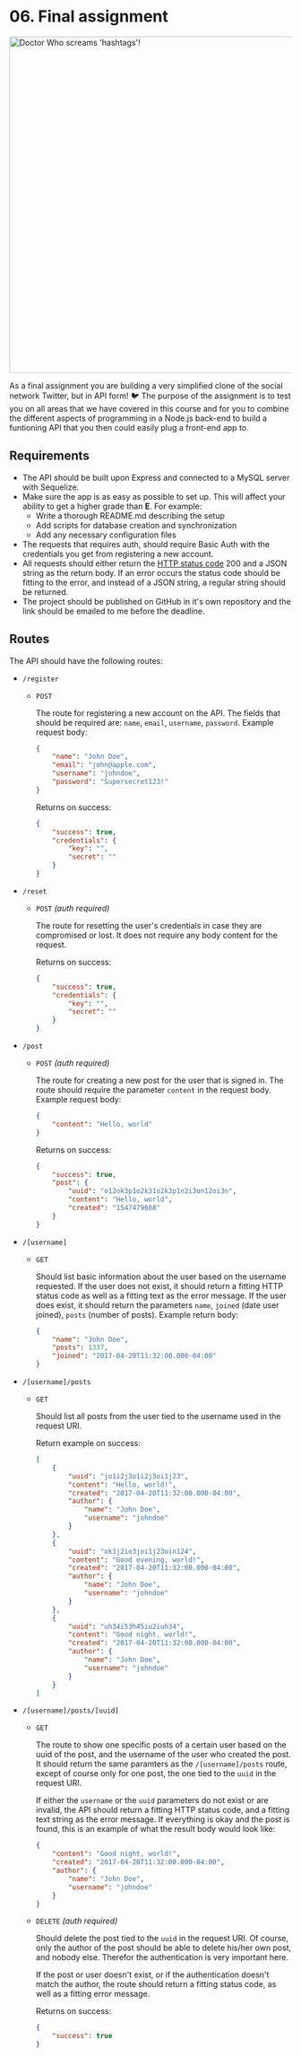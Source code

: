 # 06. Final assignment
<img src="https://media.giphy.com/media/FLUkjdQ1u6COY/giphy.gif" alt="Doctor Who screams 'hashtags'!" width="600">

As a final assignment you are building a very simplified clone of the social network Twitter, but in API form! 🐦 The purpose of the assignment is to test you on all areas that we have covered in this course and for you to combine the different aspects of programming in a Node.js back-end to build a funtioning API that you then could easily plug a front-end app to.

## Requirements
- The API should be built upon Express and connected to a MySQL server with Sequelize.
- Make sure the app is as easy as possible to set up. This will affect your ability to get a higher grade than **E**. For example:
    - Write a thorough README.md describing the setup
    - Add scripts for database creation and synchronization
    - Add any necessary configuration files
- The requests that requires auth, should require Basic Auth with the credentials you get from registering a new account.
- All requests should either return the [HTTP status code](https://en.wikipedia.org/wiki/List_of_HTTP_status_codes) 200 and a JSON string as the return body. If an error occurs the status code should be fitting to the error, and instead of a JSON string, a regular string should be returned.
- The project should be published on GitHub in it's own repository and the link should be emailed to me before the deadline.

## Routes
The API should have the following routes:
- `/register`
    - `POST`

        The route for registering a new account on the API. The fields that should be required are: `name`, `email`, `username`, `password`. Example request body:
        ```JSON
        {
            "name": "John Doe",
            "email": "john@apple.com",
            "username": "johndoe",
            "password": "Supersecret123!"
        }
        ```

        Returns on success:
        ```JSON
        {
            "success": true,
            "credentials": {
                "key": "",
                "secret": ""
            }
        }
        ```

- `/reset`
    - `POST` *(auth required)*

        The route for resetting the user's credentials in case they are compromised or lost. It does not require any body content for the request.

        Returns on success:
        ```JSON
        {
            "success": true,
            "credentials": {
                "key": "",
                "secret": ""
            }
        }
        ```

- `/post`
    - `POST` *(auth required)*

        The route for creating a new post for the user that is signed in. The route should require the parameter `content` in the request body. Example request body:
        ```JSON
        {
            "content": "Hello, world"
        }
        ```

        Returns on success:
        ```JSON
        {
            "success": true,
            "post": {
                "uuid": "o12ok3p1o2k31o2k3p1n2i3on12oi3n",
                "content": "Hello, world",
                "created": "1547479608"
            }
        }
        ```

- `/[username]`
    - `GET`

        Should list basic information about the user based on the username requested. If the user does not exist, it should return a fitting HTTP status code as well as a fitting text as the error message. If the user does exist, it should return the parameters `name`, `joined` (date user joined), `posts` (number of posts). Example return body:
        ```JSON
        {
            "name": "John Doe",
            "posts": 1337,
            "joined": "2017-04-20T11:32:00.000-04:00"
        }
        ```

- `/[username]/posts`
    - `GET`

        Should list all posts from the user tied to the username used in the request URI.

        Return example on success:
        ```JSON
        [
            {
                "uuid": "jo1i2j3o1i2j3oi1j23",
                "content": "Hello, world!",
                "created": "2017-04-20T11:32:00.000-04:00",
                "author": {
                    "name": "John Doe",
                    "username": "johndoe"
                }
            },
            {
                "uuid": "ok1j2io3joi1j23oin124",
                "content": "Good evening, world!",
                "created": "2017-04-20T11:32:00.000-04:00",
                "author": {
                    "name": "John Doe",
                    "username": "johndoe"
                }
            },
            {
                "uuid": "uh34i53h45iu2iuh34",
                "content": "Good night, world!",
                "created": "2017-04-20T11:32:00.000-04:00",
                "author": {
                    "name": "John Doe",
                    "username": "johndoe"
                }
            }
        ]
        ```

- `/[username]/posts/[uuid]`
    - `GET`

        The route to show one specific posts of a certain user based on the uuid of the post, and the username of the user who created the post. It should return the same paramters as the `/[username]/posts` route, except of course only for one post, the one tied to the `uuid` in the request URI.

        If either the `username` or the `uuid` parameters do not exist or are invalid, the API should return a fitting HTTP status code, and a fitting text string as the error message. If everything is okay and the post is found, this is an example of what the result body would look like:
        ```JSON
        {
            "content": "Good night, world!",
            "created": "2017-04-20T11:32:00.000-04:00",
            "author": {
                "name": "John Doe",
                "username": "johndoe"
            }
        }
        ```

    - `DELETE` *(auth required)*

        Should delete the post tied to the `uuid` in the request URI. Of course, only the author of the post should be able to delete his/her own post, and nobody else. Therefor the authentication is very important here.

        If the post or user doesn't exist, or if the authentication doesn't match the author, the route should return a fitting status code, as well as a fitting error message.

        Returns on success:
        ```JSON
        {
            "success": true
        }
        ```
